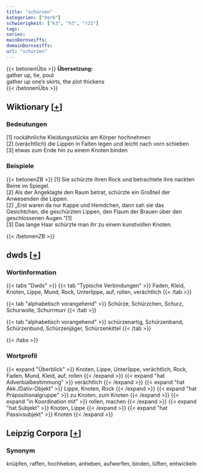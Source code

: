 ```yaml
---
title: "schürzen"
kategorien: ["Verb"]
schwierigkeit: ["k3", "h3", "r21"]
tags:
series:
mainDornseiffs:
domainDornseiffs:
url: "schürzen"
---
```


{{< betonenÜbs >}}
**Übersetzung:**  
gather up, tie, pout  
gather up one’s skirts, the plot thickens  
{{< /betonenÜbs >}}

## Wiktionary [[+](https://de.wiktionary.org/wiki/schürzen)]

### Bedeutungen
[1] rockähnliche Kleidungsstücke am Körper hochnehmen  
[2] (verächtlich) die Lippen in Falten legen und leicht nach vorn schieben  
[3] etwas zum Ende hin zu einem Knoten binden  

### Beispiele
{{< betonenZB >}}
[1] Sie schürzte ihren Rock und betrachtete ihre nackten Beine im Spiegel.  
[2] Als der Angeklagte den Raum betrat, schürzte ein Großteil der Anwesenden die Lippen.  
[2] „Erst waren da nur Kappe und Hemdchen, dann sah sie das Gesichtchen, die geschürzten Lippen, den Flaum der Brauen über den geschlossenen Augen.“[1]  
[3] Das lange Haar schürzte man ihr zu einem kunstvollen Knoten.  

{{< /betonenZB >}}


## dwds [[+](https://www.dwds.de/wb/schürzen)]

### Wortinformation
{{< tabs "Dwds" >}}
{{< tab "Typische Verbindungen" >}}
Faden, Kleid, Knoten, Lippe, Mund, Rock, Unterlippe, auf, rollen, verächtlich
{{< /tab >}}

{{< tab "alphabetisch vorangehend" >}}
Schürze, Schürzchen, Schurz, Schurwolle, Schurrmurr
{{< /tab >}}

{{< tab "alphabetisch vorangehend" >}}
schürzenartig, Schürzenband, Schürzenbund, Schürzenjäger, Schürzenkittel
{{< /tab >}}

{{< /tabs >}}

### Wortprofil
{{< expand "Überblick" >}} Knoten, Lippe, Unterlippe, verächtlich, Rock, Faden, Mund, Kleid, auf, rollen {{< /expand >}}
{{< expand "hat Adverbialbestimmung" >}} verächtlich {{< /expand >}}
{{< expand "hat Akk./Dativ-Objekt" >}} Lippe, Knoten, Rock {{< /expand >}}
{{< expand "hat Präpositionalgruppe" >}} zu Knoten, zum Knoten {{< /expand >}}
{{< expand "in Koordination mit" >}} rollen, machen {{< /expand >}}
{{< expand "hat Subjekt" >}} Knoten, Lippe {{< /expand >}}
{{< expand "hat Passivsubjekt" >}} Knoten {{< /expand >}}

## Leipzig Corpora [[+](https://corpora.uni-leipzig.de/en/res?word=schürzen&corpusId=deu_newscrawl-public_2018)]


### Synonym
knüpfen, raffen, hochheben, anheben, aufwerfen, binden, lüften, entwickeln

